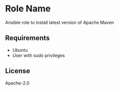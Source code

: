 Role Name
=========

Ansible role to install latest version of Apache Maven

Requirements
------------

- Ubuntu
- User with sudo privileges


License
-------

Apache-2.0

